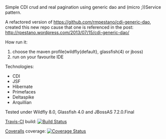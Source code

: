 Simple CDI crud and real pagination using generic dao and (micro ;))Service pattern.

A refactored version of https://github.com/rmpestano/cdi-generic-dao, created this new repo cause that one is referenced in the post: http://rpestano.wordpress.com/2013/07/15/cdi-generic-dao/


How run it:

1. choose the maven profile(wildfly{default}, glassfish(4) or jboss)
2. run on your favourite IDE



Technologies:

* CDI
* JSF
* Hibernate
* Primefaces
* Deltaspike
* Arquillian



Tested under Wildfly 8.0, Glassfish 4.0 and JBossAS 7.2.0.Final

[Travis-CI](https://travis-ci.org/rmpestano/cdi-crud) build:
[![Build Status](https://travis-ci.org/rmpestano/cdi-crud.png)](https://travis-ci.org/rmpestano/cdi-crud)

[Coveralls](https://coveralls.io/repos/rmpestano/cdi-crud/) coverage:
[![Coverage Status](https://coveralls.io/repos/rmpestano/cdi-crud/badge.png)](https://coveralls.io/r/rmpestano/cdi-crud)
